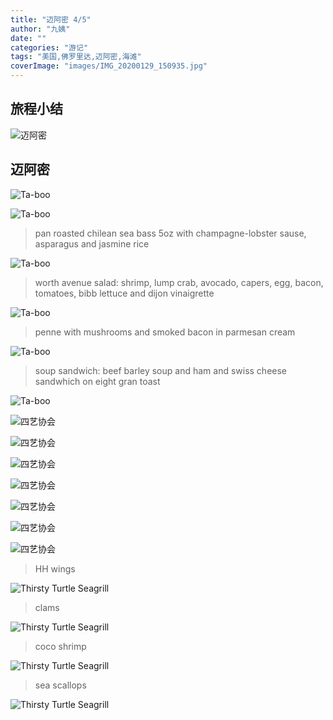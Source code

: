 ```yaml
---
title: "迈阿密 4/5"
author: "九姨"
date: ""
categories: "游记"
tags: "美国,佛罗里达,迈阿密,海滩"
coverImage: "images/IMG_20200129_150935.jpg"
---
```


>

## 旅程小结

![迈阿密](images/miami.jpg)

## 迈阿密

>

![Ta-boo](images/IMG_20200129_132431.jpg)

>

![Ta-boo](images/IMG_20200129_132443.jpg)

>pan roasted chilean sea bass 5oz with champagne-lobster sause, asparagus and jasmine rice

![Ta-boo](images/IMG_20200129_134337.jpg)

>worth avenue salad: shrimp, lump crab, avocado, capers, egg, bacon, tomatoes, bibb lettuce and dijon vinaigrette

![Ta-boo](images/IMG_20200129_134340.jpg)

>penne with mushrooms and smoked bacon in parmesan cream

![Ta-boo](images/IMG_20200129_134343.jpg)

>soup sandwich: beef barley soup and ham and swiss cheese sandwhich on eight gran toast

![Ta-boo](images/IMG_20200129_134347.jpg)

>

![四艺协会](images/IMG_20200129_151259.jpg)

>

![四艺协会](images/IMG_20200129_151219.jpg)

>

![四艺协会](images/IMG_20200129_150935.jpg)

>

![四艺协会](images/IMG_20200129_144145.jpg)

>

![四艺协会](images/IMG_20200129_143945.jpg)

>

![四艺协会](images/IMG_20200129_143800.jpg)

>

![四艺协会](images/IMG_20200129.jpg)

>HH wings

![Thirsty Turtle Seagrill](images/IMG_20200129_191754.jpg)

>clams

![Thirsty Turtle Seagrill](images/IMG_20200129_191758.jpg)

>coco shrimp

![Thirsty Turtle Seagrill](images/IMG_20200129_191805.jpg)

>sea scallops

![Thirsty Turtle Seagrill](images/IMG_20200129_191838.jpg)

